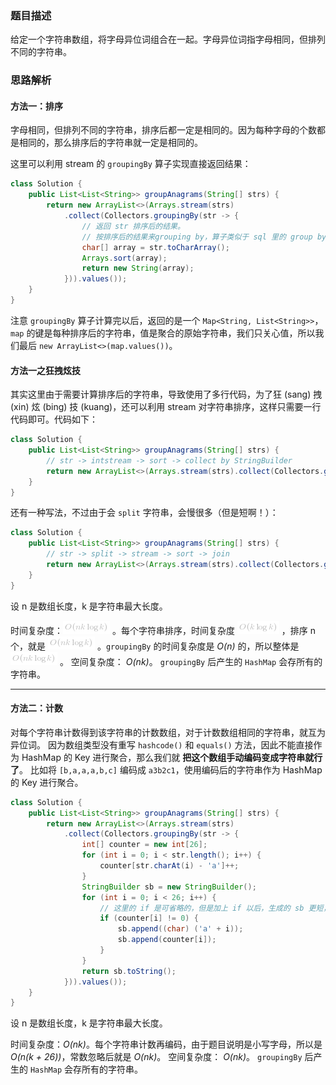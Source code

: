 ### 题目描述
给定一个字符串数组，将字母异位词组合在一起。字母异位词指字母相同，但排列不同的字符串。


### 思路解析

#### 方法一：排序

字母相同，但排列不同的字符串，排序后都一定是相同的。因为每种字母的个数都是相同的，那么排序后的字符串就一定是相同的。

这里可以利用 stream 的 `groupingBy` 算子实现直接返回结果：

``` java
class Solution {
    public List<List<String>> groupAnagrams(String[] strs) {
        return new ArrayList<>(Arrays.stream(strs)
            .collect(Collectors.groupingBy(str -> {
                // 返回 str 排序后的结果。
                // 按排序后的结果来grouping by，算子类似于 sql 里的 group by。
                char[] array = str.toCharArray();
                Arrays.sort(array);
                return new String(array);
            })).values());
    }
}
``` 

注意 `groupingBy` 算子计算完以后，返回的是一个 `Map<String, List<String>>`，`map` 的键是每种排序后的字符串，值是聚合的原始字符串，我们只关心值，所以我们最后 `new ArrayList<>(map.values())`。

#### 方法一之狂拽炫技

其实这里由于需要计算排序后的字符串，导致使用了多行代码，为了狂 (sang) 拽 (xin) 炫 (bing) 技 (kuang)，还可以利用 stream 对字符串排序，这样只需要一行代码即可。代码如下：

```Java []
class Solution {
    public List<List<String>> groupAnagrams(String[] strs) {
        // str -> intstream -> sort -> collect by StringBuilder
        return new ArrayList<>(Arrays.stream(strs).collect(Collectors.groupingBy(str -> str.chars().sorted().collect(StringBuilder::new, StringBuilder::appendCodePoint, StringBuilder::append).toString())).values());
    }
}
```

还有一种写法，不过由于会 `split` 字符串，会慢很多（但是短啊！）：
```Java []
class Solution {
    public List<List<String>> groupAnagrams(String[] strs) {
        // str -> split -> stream -> sort -> join
        return new ArrayList<>(Arrays.stream(strs).collect(Collectors.groupingBy(str -> Stream.of(str.split("")).sorted().collect(Collectors.joining()))).values());
    }
}
```

设 n 是数组长度，k 是字符串最大长度。

时间复杂度：![O(nk\logk) ](./p__O_nklog_k__.png) 。每个字符串排序，时间复杂度 ![O(k\logk) ](./p__O_klog_k__.png) ，排序 n 个，就是 ![O(nk\logk) ](./p__O_nklog_k__.png) 。`groupingBy` 的时间复杂度是 *O(n)* 的，所以整体是 ![O(nk\logk) ](./p__O_nklog_k__.png) 。
空间复杂度： *O(nk)*。 `groupingBy` 后产生的 `HashMap` 会存所有的字符串。
 
---

####  方法二：计数

对每个字符串计数得到该字符串的计数数组，对于计数数组相同的字符串，就互为异位词。
因为数组类型没有重写 `hashcode()` 和 `equals()` 方法，因此不能直接作为 HashMap 的 Key 进行聚合，那么我们就 **把这个数组手动编码变成字符串就行了**。
比如将 `[b,a,a,a,b,c]` 编码成 `a3b2c1`，使用编码后的字符串作为 HashMap 的 Key 进行聚合。

```Java []
class Solution {
    public List<List<String>> groupAnagrams(String[] strs) {
        return new ArrayList<>(Arrays.stream(strs)
            .collect(Collectors.groupingBy(str -> {
                int[] counter = new int[26];
                for (int i = 0; i < str.length(); i++) {
                    counter[str.charAt(i) - 'a']++;
                }
                StringBuilder sb = new StringBuilder();
                for (int i = 0; i < 26; i++) {
                    // 这里的 if 是可省略的，但是加上 if 以后，生成的 sb 更短，后续 groupingBy 会更快。
                    if (counter[i] != 0) {
                        sb.append((char) ('a' + i));
                        sb.append(counter[i]);
                    }
                }
                return sb.toString();
            })).values());
    }
}
```


设 n 是数组长度，k 是字符串最大长度。

时间复杂度：*O(nk)*。每个字符串计数再编码，由于题目说明是小写字母，所以是 *O(n(k + 26))*，常数忽略后就是 *O(nk)*。
空间复杂度： *O(nk)*。 `groupingBy` 后产生的 `HashMap` 会存所有的字符串。


